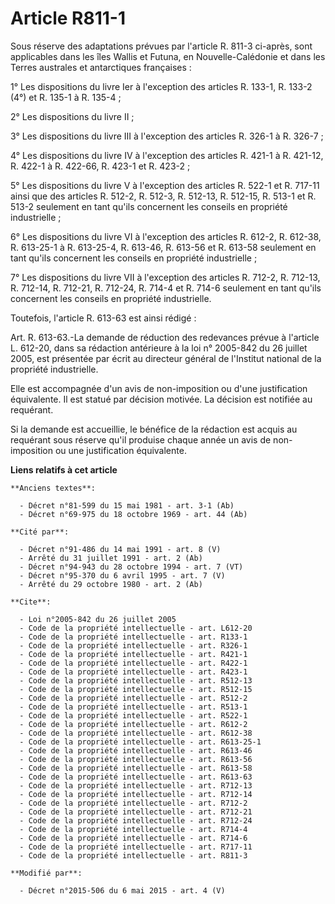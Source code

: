 # Article R811-1

Sous réserve des adaptations prévues par l'article R. 811-3 ci-après, sont applicables dans les îles Wallis et Futuna, en
Nouvelle-Calédonie et dans les Terres australes et antarctiques françaises : 

1° Les dispositions du livre Ier à l'exception des articles R. 133-1, R. 133-2 (4°) et R. 135-1 à R. 135-4 ; 

2° Les dispositions du livre II ; 

3° Les dispositions du livre III à l'exception des articles R. 326-1 à R. 326-7 ; 

4° Les dispositions du livre IV à l'exception des articles R. 421-1 à R. 421-12, R. 422-1 à R. 422-66, R. 423-1 et R.
423-2 ; 

5° Les dispositions du livre V à l'exception des articles R. 522-1 et R. 717-11 ainsi que des articles R. 512-2, R. 512-3, R.
512-13, R. 512-15, R. 513-1 et R. 513-2 seulement en tant qu'ils concernent les conseils en propriété industrielle ; 

6° Les dispositions du livre VI à l'exception des articles R. 612-2, R. 612-38, R. 613-25-1 à R. 613-25-4, R. 613-46, R.
613-56 et R. 613-58 seulement en tant qu'ils concernent les conseils en propriété industrielle ; 

7° Les dispositions du livre VII à l'exception des articles R. 712-2, R. 712-13, R. 712-14, R. 712-21, R. 712-24, R. 714-4 et
R. 714-6 seulement en tant qu'ils concernent les conseils en propriété industrielle. 

Toutefois, l'article R. 613-63 est ainsi rédigé : 

Art. R. 613-63.-La demande de réduction des redevances prévue à l'article L. 612-20, dans sa rédaction antérieure à la loi n°
2005-842 du 26 juillet 2005, est présentée par écrit au directeur général de l'Institut national de la propriété
industrielle. 

Elle est accompagnée d'un avis de non-imposition ou d'une justification équivalente. Il est statué par décision motivée. La
décision est notifiée au requérant. 

Si la demande est accueillie, le bénéfice de la rédaction est acquis au requérant sous réserve qu'il produise chaque année un
avis de non-imposition ou une justification équivalente.

**Liens relatifs à cet article**

	**Anciens textes**:

	  - Décret n°81-599 du 15 mai 1981 - art. 3-1 (Ab)
	  - Décret n°69-975 du 18 octobre 1969 - art. 44 (Ab)

	**Cité par**:

	  - Décret n°91-486 du 14 mai 1991 - art. 8 (V)
	  - Arrêté du 31 juillet 1991 - art. 2 (Ab)
	  - Décret n°94-943 du 28 octobre 1994 - art. 7 (VT)
	  - Décret n°95-370 du 6 avril 1995 - art. 7 (V)
	  - Arrêté du 29 octobre 1980 - art. 2 (Ab)

	**Cite**:

	  - Loi n°2005-842 du 26 juillet 2005
	  - Code de la propriété intellectuelle - art. L612-20
	  - Code de la propriété intellectuelle - art. R133-1
	  - Code de la propriété intellectuelle - art. R326-1
	  - Code de la propriété intellectuelle - art. R421-1
	  - Code de la propriété intellectuelle - art. R422-1
	  - Code de la propriété intellectuelle - art. R423-1
	  - Code de la propriété intellectuelle - art. R512-13
	  - Code de la propriété intellectuelle - art. R512-15
	  - Code de la propriété intellectuelle - art. R512-2
	  - Code de la propriété intellectuelle - art. R513-1
	  - Code de la propriété intellectuelle - art. R522-1
	  - Code de la propriété intellectuelle - art. R612-2
	  - Code de la propriété intellectuelle - art. R612-38
	  - Code de la propriété intellectuelle - art. R613-25-1
	  - Code de la propriété intellectuelle - art. R613-46
	  - Code de la propriété intellectuelle - art. R613-56
	  - Code de la propriété intellectuelle - art. R613-58
	  - Code de la propriété intellectuelle - art. R613-63
	  - Code de la propriété intellectuelle - art. R712-13
	  - Code de la propriété intellectuelle - art. R712-14
	  - Code de la propriété intellectuelle - art. R712-2
	  - Code de la propriété intellectuelle - art. R712-21
	  - Code de la propriété intellectuelle - art. R712-24
	  - Code de la propriété intellectuelle - art. R714-4
	  - Code de la propriété intellectuelle - art. R714-6
	  - Code de la propriété intellectuelle - art. R717-11
	  - Code de la propriété intellectuelle - art. R811-3

	**Modifié par**:

	  - Décret n°2015-506 du 6 mai 2015 - art. 4 (V)
